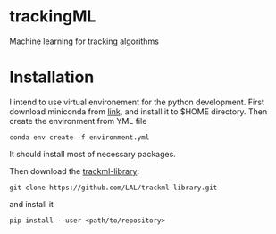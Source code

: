 # trackingML
Machine learning for tracking algorithms


# Installation

I intend to use virtual environement for the python development. 
First download miniconda from [link](https://conda.io/miniconda.html),
and install it to $HOME directory.
Then create the environment from YML file
```
conda env create -f environment.yml
```
It should install most of necessary packages.

Then download the [trackml-library](https://github.com/LAL/trackml-library):
```
git clone https://github.com/LAL/trackml-library.git
```
and install it
```
pip install --user <path/to/repository>
```
